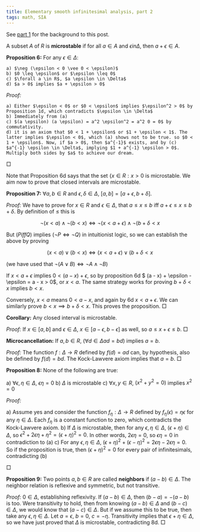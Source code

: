 ```yaml
---
title: Elementary smooth infinitesimal analysis, part 2
tags: math, SIA
---
```


See [part 1](2013-11-09-smooth-criminal.html) for the background to this post.

A subset $A$ of $R$ is **microstable** if for all $a \in A$ and $\epsilon in \Delta$, then $a + \epsilon \in A$.

**Proposition 6:** For any $\epsilon \in \Delta$:

    a) $\neg (\epsilon < 0 \vee 0 < \epsilon)$
    b) $0 \leq \epsilon$ or $\epsilon \leq 0$
    c) $\forall a \in R$, $a \epsilon \in \Delta$
    d) $a > 0$ implies $a + \epsilon > 0$

*Proof:*

    a) Either $\epsilon < 0$ or $0 < \epsilon$ implies $\epsilon^2 > 0$ by Proposition 1d, which contradicts $\epsilon \in \Delta$
    b) Immediately from (a)
    c) $(a \epsilon) (a \epsilon) = a^2 \epsilon^2 = a^2 0 = 0$ by commutativity.
    d) it is an axiom that $0 < 1 + \epsilon$ or $1 + \epsilon < 1$. The latter implies $\epsilon < 0$, which (a) shows not to be true. so $0 < 1 + \epsilon$. Now, if $a > 0$, then $a^{-1}$ exists, and by (c) $a^{-1} \epsilon \in \Delta$, implying $1 + a^{-1} \epsilon > 0$. Multiply both sides by $a$ to achieve our dream.
$\Box$

Note that Proposition 6d says that the set $\{x \in R : x > 0$ is microstable. We aim now to prove that closed intervals are microstable.

**Proposition 7:** $\forall a, b \in R$ and $\epsilon, \delta \in \Delta$, $[a, b] = [a + \epsilon, b + \delta]$.

*Proof:* We have to prove for $x \in R$ and $\epsilon \in \Delta$, that $a \leq x \leq b$ iff $a + \epsilon \leq x \leq b + \delta$. By definition of $\leq$ this is

$$\neg (x < a) \wedge \neg (b < x) \iff \neg (x < a + \epsilon) \wedge \neg (b + \delta < x$$

But $(P iff Q)$ implies $(\neg P \iff \neg Q)$ in intuitionist logic, so we can establish the above by proving

$$(x < a) \vee (b < x) \iff (x < a + \epsilon) \vee (b + \delta < x$$

(we have used that $\neg (A \vee B) \iff \neg A \wedge \neg B$)

If $x < a + \epsilon$ implies $0 < (a - x) + \epsilon$, so by proposition 6d $ (a - x) + \epsilon - \epsilon = a - x > 0$, or $x < a$. The same strategy works for proving $b + \delta < x$ implies $b < x$.

Conversely, $x < a$ means $0 < a - x$, and again by 6d $x < a + \epsilon$. We can similarly prove $b < x \implies b + \delta < x$. This proves the proposition. $\Box$

**Corollary:** Any closed interval is microstable.

*Proof:* If $x \in [a,b]$ and $\epsilon \in \Delta$, $x \in [a - \epsilon, b - \epsilon]$ as well, so $a \leq x + \epsilon \leq b$. $\Box$

**Microcancellation:** If $a, b \in R$, ($\forall d \in \Delta ad = bd$) implies $a = b$.

*Proof:* The function $f: \Delta \to R$ defined by $f(d) = ad$ can, by hypothesis, also be defined by $f(d) = bd$. The Kock-Lawvere axiom implies that $a = b$. $\Box$


**Proposition 8:** None of the following are true:

  a) $\forall \epsilon, \eta \in \Delta$, $\epsilon \eta = 0$
  b) $\Delta$ is microstable
  c) $\forall x, y \in R$, $(x^2 + y^2 = 0)$ implies $x^2 = 0$

*Proof:*

  a) Assume yes and consider the function $f_\eta: \Delta \to R$ defined by $f_\eta(\epsilon) = \eta \epsilon$ for any $\eta \in \Delta$. Each $f_\eta$ is a constant function to zero, which contradicts the Kock-Lawvere axiom.
  b) If $\Delta$ is microstable, then for any $\epsilon, \eta \in \Delta$, $(\epsilon + \eta) \in \Delta$, so $\epsilon^2 + 2 \epsilon \eta + \eta^2 = (\epsilon + \eta)^2 = 0$. In other words, $2 \epsilon \eta = 0$, so $\epsilon \eta = 0$ in contradiction to (a)
  c) For any $\epsilon, \eta \in \Delta$, $(\epsilon + \eta)^2 + (\epsilon - \eta)^2 = 2 \epsilon \eta - 2 \epsilon \eta = 0$. So if the proposition is true, then $(\epsilon + \eta)^2 = 0$ for every pair of infinitesimals, contradicting (b)

$\Box$


**Proposition 9:**  Two points $a, b \in R$ are called **neighbors** if $(a - b) \in \Delta$. The neighbor relation is reflexive and symmetric, but not transitive.

*Proof:* $0 \in \Delta$, establishing reflexivity. If $(a - b) \in \Delta$, then $(b - a) = -(a - b)$ is too. Were transitivity to hold, then from knowing $(a - b) \in \Delta$ and $(b - c) \in \Delta$, we would know that $(a - c) \in \Delta$. But if we assume this to be true, then take any $\epsilon, \eta \in \Delta$. Let $a = \epsilon$, $b = 0$, $c = - \eta$. Transitivity implies that $\epsilon + \eta \in \Delta$, so we have just proved that $\Delta$ is microstable, contradicting 8d. $\Box$

